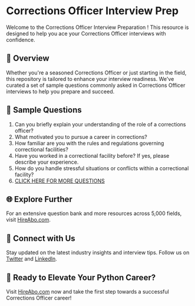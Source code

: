 # Corrections Officer Interview Prep

Welcome to the Corrections Officer Interview Preparation ! This resource is designed to help you ace your Corrections Officer interviews with confidence.

## 🚀 Overview

Whether you're a seasoned Corrections Officer or just starting in the field, this repository is tailored to enhance your interview readiness. We've curated a set of sample questions commonly asked in Corrections Officer interviews to help you prepare and succeed.

## 📝 Sample Questions

1. Can you briefly explain your understanding of the role of a corrections officer?
2. What motivated you to pursue a career in corrections?
3. How familiar are you with the rules and regulations governing correctional facilities?
4. Have you worked in a correctional facility before? If yes, please describe your experience.
5. How do you handle stressful situations or conflicts within a correctional facility?
6. [CLICK HERE FOR MORE QUESTIONS](https://hireabo.com/job/7_1_25/Corrections%20Officer)

## 🌐 Explore Further

For an extensive question bank and more resources across 5,000 fields, visit [HireAbo.com](https://www.hireabo.com).

## 📱 Connect with Us

Stay updated on the latest industry insights and interview tips. Follow us on [Twitter](https://twitter.com/hireabo) and [LinkedIn](https://www.linkedin.com/in/hire-abo-3609972a8/).

## 🚀 Ready to Elevate Your Python Career?

Visit [HireAbo.com](https://www.hireabo.com) now and take the first step towards a successful Corrections Officer career!